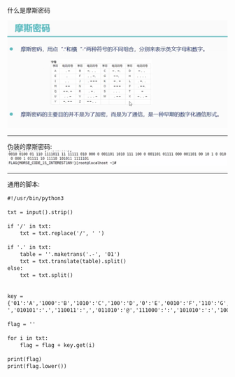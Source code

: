 什么是摩斯密码

![摩斯密码](https://github.com/rao2701482/CTF-CRPYTO-PART/blob/main/%E5%9B%BE%E7%89%87%E8%B5%84%E6%96%99/%E6%91%A9%E6%96%AF%E5%AF%86%E7%A0%81.png)

---

伪装的摩斯密码:
![伪装的摩斯密码](https://github.com/rao2701482/CTF-CRPYTO-PART/blob/main/%E5%9B%BE%E7%89%87%E8%B5%84%E6%96%99/%E4%BC%AA%E8%A3%85%E7%9A%84%E6%91%A9%E6%96%AF%E5%AF%86%E7%A0%81-%E7%89%B9%E5%BE%81%E5%88%86%E7%BB%84.png)


---

通用的脚本:

```
#!/usr/bin/python3

txt = input().strip()

if '/' in txt:
	txt = txt.replace('/', ' ')

if '.' in txt:
	table = ''.maketrans('.-', '01')
	txt = txt.translate(table).split()
else:
	txt = txt.split()


key = {'01':'A','1000':'B','1010':'C','100':'D','0':'E','0010':'F','110':'G','0000':'H','00':'I','0111':'J','101':'K','0100':'L','11':'M','10':'N','111':'O','0110':'P','1101':'Q','010':'R','000':'S','1':'T','001':'U','0001':'V','011':'W','1001':'X','1011':'Y','1100':'Z','01111':'1','00111':'2','00011':'3','00001':'4','00000':'5','10000':'6','11000':'7','11100':'8','11110':'9','11111':'0','001100':'?','10010':'/','101101':'()','100001':'-','010101':'.','110011':',','011010':'@','111000':':','101010':':','10001':'=','011110':"'",'101011':'!','001101':'_','010010':'"','10110':'(','1111011':'{','1111101':'}'}

flag = ''

for i in txt:
	flag = flag + key.get(i)

print(flag)
print(flag.lower())
```
